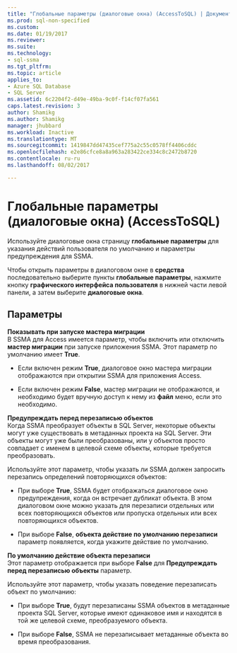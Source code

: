 ```yaml
---
title: "Глобальные параметры (диалоговые окна) (AccessToSQL) | Документы Microsoft"
ms.prod: sql-non-specified
ms.custom: 
ms.date: 01/19/2017
ms.reviewer: 
ms.suite: 
ms.technology:
- sql-ssma
ms.tgt_pltfrm: 
ms.topic: article
applies_to:
- Azure SQL Database
- SQL Server
ms.assetid: 6c2204f2-d49e-49ba-9c0f-f14cf07fa561
caps.latest.revision: 3
author: Shamikg
ms.author: Shamikg
manager: jhubbard
ms.workload: Inactive
ms.translationtype: MT
ms.sourcegitcommit: 1419847dd47435cef775a2c55c0578ff4406cddc
ms.openlocfilehash: e2e86cfce8a8a963a283422ce334c8c2472b8720
ms.contentlocale: ru-ru
ms.lasthandoff: 08/02/2017

---
```

# <a name="global-settings-dialogs-accesstosql"></a>Глобальные параметры (диалоговые окна) (AccessToSQL)
Используйте диалоговые окна страницу **глобальные параметры** для указания действий пользователя по умолчанию и параметры предупреждения для SSMA.  
  
Чтобы открыть параметры в диалоговом окне в **средства** последовательно выберите пункты **глобальные параметры**, нажмите кнопку **графического интерфейса пользователя** в нижней части левой панели, а затем выберите **диалоговые окна**.  
  
## <a name="options"></a>Параметры  
**Показывать при запуске мастера миграции**  
В SSMA для Access имеется параметр, чтобы включить или отключить **мастер миграции** при запуске приложения SSMA. Этот параметр по умолчанию имеет **True**.  
  
-   Если включен режим **True**, диалоговое окно мастера миграции отображаются при открытии SSMA для приложения Access.  
  
-   Если включен режим **False**, мастер миграции не отображаются, и необходимо будет вручную доступ к нему из **файл** меню, если это необходимо.  
  
**Предупреждать перед перезаписью объектов**  
Когда SSMA преобразует объекты в SQL Server, некоторые объекты могут уже существовать в метаданных проекта на SQL Server. Эти объекты могут уже были преобразованы, или у объектов просто совпадает с именем в целевой схеме объекты, которые требуется преобразовать.  
  
Используйте этот параметр, чтобы указать ли SSMA должен запросить перезапись определений повторяющихся объектов:  
  
-   При выборе **True**, SSMA будет отображаться диалоговое окно предупреждения, когда он встречает дубликат объекта. В этом диалоговом окне можно указать для перезаписи отдельных или всех повторяющихся объектов или пропуска отдельных или всех повторяющихся объектов.  
  
-   При выборе **False**, **объекта действие по умолчанию перезаписи** параметр появляется, когда укажите действие по умолчанию.  
  
**По умолчанию действие объекта перезаписи**  
Этот параметр отображается при выборе **False** для **Предупреждать перед перезаписью объекты** параметр.  
  
Используйте этот параметр, чтобы указать поведение перезаписать объект по умолчанию:  
  
-   При выборе **True**, будут перезаписаны SSMA объектов в метаданные проекта SQL Server, которые имеют одинаковое имя и находятся в той же целевой схеме, преобразуемого объекта.  
  
-   При выборе **False**, SSMA не перезаписывает метаданные объекта во время преобразования.  
  

